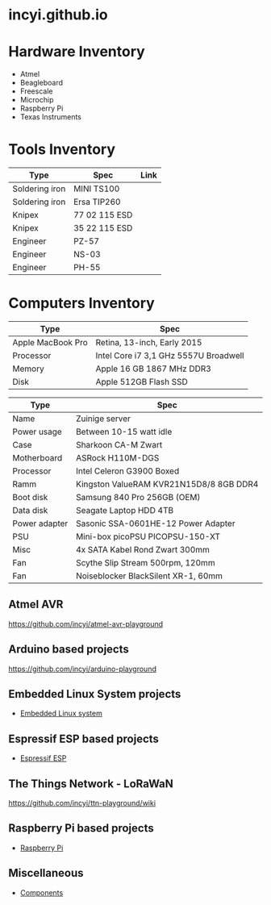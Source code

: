 # incyi.github.io

# Hardware Inventory
- Atmel
- Beagleboard
- Freescale
- Microchip
- Raspberry Pi
- Texas Instruments

# Tools Inventory

Type | Spec | Link
--- | --- | ---
Soldering iron | MINI TS100 |
Soldering iron | Ersa TIP260 |
Knipex | 77 02 115 ESD |
Knipex | 35 22 115 ESD |
Engineer | PZ-57 |
Engineer | NS-03 |
Engineer | PH-55 |

# Computers Inventory

Type | Spec
--- | ---
Apple MacBook Pro | Retina, 13-inch, Early 2015
Processor | Intel Core i7 3,1 GHz 5557U Broadwell
Memory | Apple 16 GB 1867 MHz DDR3
Disk | Apple 512GB Flash SSD


Type | Spec
--- | ---
Name | Zuinige server
Power usage | Between 10-15 watt idle
Case | Sharkoon CA-M Zwart
Motherboard | ASRock H110M-DGS
Processor | Intel Celeron G3900 Boxed
Ramm | Kingston ValueRAM KVR21N15D8/8 8GB DDR4
Boot disk | Samsung 840 Pro 256GB (OEM)
Data disk | Seagate Laptop HDD 4TB
Power adapter | Sasonic SSA-0601HE-12 Power Adapter
PSU | Mini-box picoPSU PICOPSU-150-XT
Misc | 4x SATA Kabel Rond Zwart 300mm
Fan | Scythe Slip Stream 500rpm, 120mm
Fan | Noiseblocker BlackSilent XR-1, 60mm

## Atmel AVR
https://github.com/incyi/atmel-avr-playground

## Arduino based projects
https://github.com/incyi/arduino-playground

## Embedded Linux System projects
* [Embedded Linux system](https://github.com/incyi/Embedded-Linux-System)

## Espressif ESP based projects
* [Espressif ESP](https://github.com/incyi/esp-playground)

## The Things Network - LoRaWaN
https://github.com/incyi/ttn-playground/wiki

## Raspberry Pi based projects
* [Raspberry Pi](https://github.com/incyi/rpi-playground)

## Miscellaneous
* [Components](https://github.com/incyi/components-lib)
